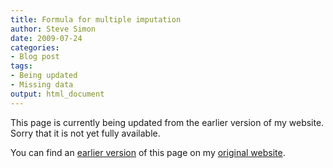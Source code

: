 ```yaml
---
title: Formula for multiple imputation 
author: Steve Simon
date: 2009-07-24
categories:
- Blog post
tags:
- Being updated
- Missing data
output: html_document
---
```


This page is currently being updated from the earlier version of my website. Sorry that it is not yet fully available.

<!---More--->

You can find an [earlier version][sim1] of this page on my [original website][sim2].

[sim1]: http://www.pmean.com/09/ImputationFormula.html
[sim2]: http://www.pmean.com/original_site.html
